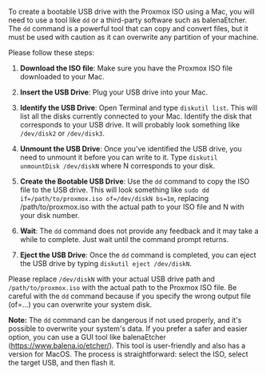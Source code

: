 To create a bootable USB drive with the Proxmox ISO using a Mac, you will need to use a tool like `dd` or a third-party software such as balenaEtcher. The `dd` command is a powerful tool that can copy and convert files, but it must be used with caution as it can overwrite any partition of your machine.

Please follow these steps:

1. **Download the ISO file**: Make sure you have the Proxmox ISO file downloaded to your Mac.

2. **Insert the USB Drive**: Plug your USB drive into your Mac.

3. **Identify the USB Drive**: Open Terminal and type `diskutil list`. This will list all the disks currently connected to your Mac. Identify the disk that corresponds to your USB drive. It will probably look something like `/dev/disk2` or `/dev/disk3`.

4. **Unmount the USB Drive**: Once you've identified the USB drive, you need to unmount it before you can write to it. Type `diskutil unmountDisk /dev/diskN` where N corresponds to your disk. 

5. **Create the Bootable USB Drive**: Use the `dd` command to copy the ISO file to the USB drive. This will look something like `sudo dd if=/path/to/proxmox.iso of=/dev/diskN bs=1m`, replacing /path/to/proxmox.iso with the actual path to your ISO file and N with your disk number.

6. **Wait**: The `dd` command does not provide any feedback and it may take a while to complete. Just wait until the command prompt returns.

7. **Eject the USB Drive**: Once the `dd` command is completed, you can eject the USB drive by typing `diskutil eject /dev/diskN`.

Please replace `/dev/diskN` with your actual USB drive path and `/path/to/proxmox.iso` with the actual path to the Proxmox ISO file. Be careful with the `dd` command because if you specify the wrong output file (of=...) you can overwrite your system disk.

**Note:** The `dd` command can be dangerous if not used properly, and it's possible to overwrite your system's data. If you prefer a safer and easier option, you can use a GUI tool like balenaEtcher (https://www.balena.io/etcher/). This tool is user-friendly and also has a version for MacOS. The process is straightforward: select the ISO, select the target USB, and then flash it.

